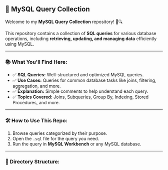 ## 🚀 **MySQL Query Collection**  

Welcome to my **MySQL Query Collection** repository! 💾🔍  

This repository contains a collection of **SQL queries** for various database operations, including **retrieving, updating, and managing data** efficiently using MySQL.  

---  

### 📚 **What You'll Find Here:**  
- ✅ **SQL Queries:** Well-structured and optimized MySQL queries.  
- ✅ **Use Cases:** Queries for common database tasks like joins, filtering, aggregation, and more.  
- ✅ **Explanation:** Simple comments to help understand each query.  
- ✅ **Topics Covered:** Joins, Subqueries, Group By, Indexing, Stored Procedures, and more.  

---  

### 🛠️ **How to Use This Repo:**  
1. Browse queries categorized by their purpose.  
2. Open the `.sql` file for the query you need.  
3. Run the query in **MySQL Workbench** or any MySQL database.  

---  

### 📂 **Directory Structure:**  
